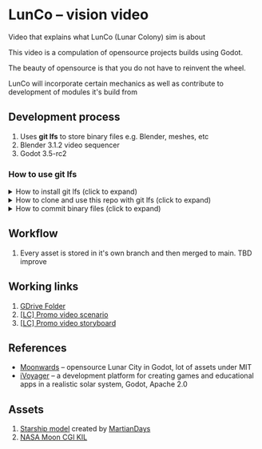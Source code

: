 # LunCo – vision video
Video that explains what LunCo (Lunar Colony) sim is about

This video is a compulation of opensource projects builds using Godot.

The beauty of opensource is that you do not have to reinvent the wheel.

LunCo will incorporate certain mechanics as well as contribute to development of modules it's build from

## Development process
1. Uses **git lfs** to store binary files e.g. Blender, meshes, etc
2. Blender 3.1.2 video sequencer
3. Godot 3.5-rc2

### How to use **git lfs**
<details>
    <summary>
        How to install git lfs (click to expand)
    </summary>

   1. Install git lfs:

   1.1 MacOS: 

    brew install git-lfs

   1.2 Other OS:

    [git lfs](https://git-lfs.github.com)

   1. Activate **git lfs** (once on computer):

            git lfs install
</details>

<details>
    <summary>
        How to clone and use this repo with git lfs (click to expand)
    </summary>
1. Clone repo:

    git lfs clone git@github.com:LunCoSim/lunco-vision-video.git

2. If repo cloned without lfs:
   a. Goto to directory

        cd lunco-vision-video
   b. type 

        git lfs pull

3. Now all the Blender models will be downloaded to your computer. Start using them!

4. Push & pull binary files as reqular
</details>

<details>
    <summary>
        How to commit binary files (click to expand)
    </summary>

1. Start tracking files
   
   git lfs track  "*.blend", "*.png", "*.jpg", "*.jpeg", "*.tif", "*.gif", "*.bmp", "*.svg"

2. With with files as usual

</details>

## Workflow

1. Every asset is stored in it's own branch and then merged to main. TBD improve
   
## Working links
1. [GDrive Folder](https://drive.google.com/drive/folders/1kXaDdBHZzVz9pUX2A4YdBb3VB-5wSa1N)
2. [[LC] Promo video scenario](https://docs.google.com/document/d/1y03LFw0OrJzWzCRbytXVZDpjvkK76Bef6JaJv8zoX0o/edit)
3. [[LC] Promo video storyboard](https://docs.google.com/presentation/d/1rjc6WJCQ80JA8rv8nWIWSLqtW2pPJdPbT8ID6pyXw54/edit#slide=id.p)

## References
- [Moonwards](https://www.moonwards.com/) – opensource Lunar City in Godot, lot of assets under MIT
- [iVoyager](https://www.ivoyager.dev) – a development platform for creating games and educational apps in a realistic solar system, Godot, Apache 2.0

## Assets
1. [Starship model](assets/spacex-starship) created by [MartianDays](https://sketchfab.com/3d-models/spacex-starship-a8a0b69f776841a1a465cd9fb3762fd2)
2. [NASA Moon CGI KIL](https://svs.gsfc.nasa.gov/4720)


